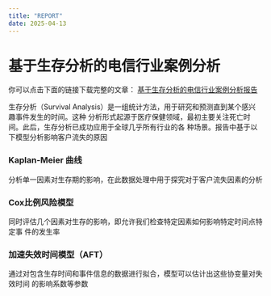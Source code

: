 ```yaml
---
title: "REPORT"
date: 2025-04-13
---
```


# 基于生存分析的电信行业案例分析

你可以点击下面的链接下载完整的文章：
[基于生存分析的电信行业案例分析报告](https://github.com/Cheryl2464/Blog-Project/blob/main-page/files/SurvivalReport.pdf)

生存分析（Survival Analysis）是一组统计方法，用于研究和预测直到某个感兴趣事件发生的时间。这种
分析形式起源于医疗保健领域，最初主要关注死亡时间。此后，生存分析已成功应用于全球几乎所有行业的各
种场景。报告中基于以下模型分析影响客户流失的原因

### Kaplan-Meier 曲线

分析单一因素对生存期的影响，在此数据处理中用于探究对于客户流失因素的分析

### Cox比例风险模型

同时评估几个因素对生存的影响，即允许我们检查特定因素如何影响特定时间点特定事
件的发生率

### 加速失效时间模型（AFT）

通过对包含生存时间和事件信息的数据进行拟合，模型可以估计出这些协变量对失效时间
的影响系数等参数
